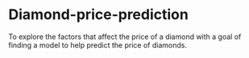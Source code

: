# Diamond-price-prediction
To explore the factors that affect the price of a diamond with a goal of finding a model to help predict the price of diamonds.
